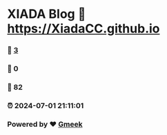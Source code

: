 # XIADA Blog :link: https://XiadaCC.github.io 
### :page_facing_up: [3](https://XiadaCC.github.io/tag.html) 
### :speech_balloon: 0 
### :hibiscus: 82 
### :alarm_clock: 2024-07-01 21:11:01 
### Powered by :heart: [Gmeek](https://github.com/Meekdai/Gmeek)
